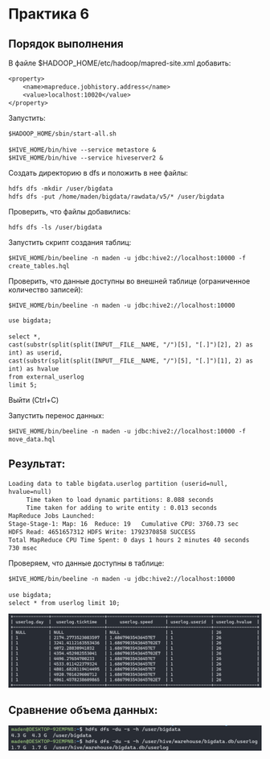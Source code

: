 # Практика 6

## Порядок выполнения

В файле $HADOOP_HOME/etc/hadoop/mapred-site.xml добавить:

    <property>
        <name>mapreduce.jobhistory.address</name>
        <value>localhost:10020</value>
    </property>

Запустить:

    $HADOOP_HOME/sbin/start-all.sh

    $HIVE_HOME/bin/hive --service metastore &
    $HIVE_HOME/bin/hive --service hiveserver2 &

Создать директорию в dfs и положить в нее файлы:

    hdfs dfs -mkdir /user/bigdata
    hdfs dfs -put /home/maden/bigdata/rawdata/v5/* /user/bigdata

Проверить, что файлы добавились:

    hdfs dfs -ls /user/bigdata

Запустить скрипт создания таблиц:

    $HIVE_HOME/bin/beeline -n maden -u jdbc:hive2://localhost:10000 -f create_tables.hql

Проверить, что данные доступны во внешней таблице (ограниченное количество записей):

    $HIVE_HOME/bin/beeline -n maden -u jdbc:hive2://localhost:10000
```
use bigdata;

select *,
cast(substr(split(split(INPUT__FILE__NAME, "/")[5], "[.]")[2], 2) as int) as userid,
cast(substr(split(split(INPUT__FILE__NAME, "/")[5], "[.]")[1], 2) as int) as hvalue
from external_userlog
limit 5;
```

Выйти (Ctrl+C)

Запустить перенос данных:

    $HIVE_HOME/bin/beeline -n maden -u jdbc:hive2://localhost:10000 -f move_data.hql


## Результат:

    Loading data to table bigdata.userlog partition (userid=null, hvalue=null)
         Time taken to load dynamic partitions: 8.088 seconds
         Time taken for adding to write entity : 0.013 seconds
    MapReduce Jobs Launched:
    Stage-Stage-1: Map: 16  Reduce: 19   Cumulative CPU: 3760.73 sec   HDFS Read: 4651657312 HDFS Write: 1792370858 SUCCESS
    Total MapReduce CPU Time Spent: 0 days 1 hours 2 minutes 40 seconds 730 msec

Проверяем, что данные доступны в таблице:

    $HIVE_HOME/bin/beeline -n maden -u jdbc:hive2://localhost:10000

    use bigdata;
    select * from userlog limit 10;

![](select_userlog.png)

## Сравнение объема данных:
![](volumes.png)
